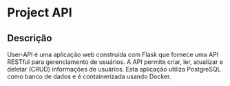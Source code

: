 # Project API

## Descrição

User-API é uma aplicação web construída com Flask que fornece uma API RESTful para gerenciamento de usuários. A API permite criar, ler, atualizar e deletar (CRUD) informações de usuários. Esta aplicação utiliza PostgreSQL como banco de dados e é containerizada usando Docker.
